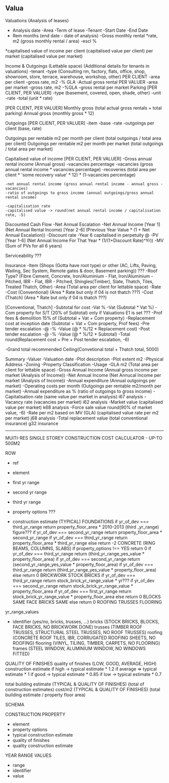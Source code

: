 ## Valua

Valuations (Analysis of leases)
  * Analysis date
  -Area
  -Term of lease
  -Tenant
  -Start Date
  -End Date
  * Rem months (end date - date of analysis)
  -Gross monthly rental
  *rate, m2 (gross monthly rental / area)
  -escl %

  *capitalised value of income
    per client (capitalised value per client)
    per market (capitalised value per market)

Income & Outgoings (Lettable space) (Additional details for tenants in valuations)
  -tenant 
  -type (Consulting rm, factory, flats, office, shop, showroom, store, terrace, warehouse, workshop, other)
  PER CLIENT
    -area per client
    -gross rate, m2
    -% GLA
    -Actual gross rental
  PER VALUER
    -area per market
    -gross rate, m2
    -%GLA
    -gross rental per market
Parking
  [PER CLIENT, PER VALUER]
    -type (basement, covered, open, shade, other)
    -unit
    -rate
    -total (unit * rate)

[PER CLIENT, PER VALUER]
  Monthly gross (total actual gross rentals + total parking)
  Annual gross (monthly gross * 12)

Outgoings
  [PER CLIENT, PER VALUER]
    -item
    -base
    -rate
    -outgoings per client (base, rate)

  Outgoings per rentable m2 per month per client (total outgoings / total area per client)
  Outgoings per rentable m2 per month per market (total outgoings / total area per market)

Capitalised value of income
  [PER CLIENT, PER VALUER]
    -Gross annual rental income (Annual gross)
    -vacancies percentage
    -vacancies (gross annual rental income * vacancies percentage)
    -recoveries (total area per client * 'some recovery value' * 12) * (1-vacancies percentage)

    -net annual rental income (gross annual rental income - annual gross - vacancies)
    -ratio of outgoings to gross income (annual outgoings/gross annual rental income)

    -capitalisation rate
    -capitalised value -> round(net annual rental income / capitalisation rate, -5)

Discounted Cash Flow
  -Net Annual Escalation
  -Net Annual Income 
    [Year 1] (Net Annual Rental Income)
    [Year 2-6] (Previous Year Value * (1 + Net Annual Escalation))
  -Discount rate
  -Year 6 capitalised in perpetuity @
  -PV 
    [Year 1-6] (Net Annual Income For That Year * (1/(1+Discount Rate)^Yr))
  -MV (Sum of PVs for all 6 years)

Serviceability ???

Insurance
-Item (Shops (Gotta have root type) or other (AC, Lifts, Paving, Wailing, Sec System, Remote gates & door, Basement parking)) ???
-Roof Type? (Fibre Cement, Concrete, Iron/Aluminium - Flat, Iron/Aluminium - Pitched, IBR - Flat, IBR - Pitched, Shingles(Timber), Slate, Thatch, Tiles, Treated Thatch, Other)
-Area (Total area per client for lettable space)
-Rate
-Cost (Conventional) (Area * Rate but only if 04 is not thatch ???)
-Cost (Thatch) (Area * Rate but only if 04 is thatch ???)

[Conventional, Thatch]
  -Subtotal for cost
  -Vat %
  -Vat (Subtotal * Vat %)
  -Com property for S/T (20% of Subtotal) only if Valuations E1 is set ???
  -Prof fees & demolition 15% of (Subtotal + Vat + Com property)
  -Replacement cost at inception date (Subtotal + Vat + Com property, Prof fees)
  -Pre tender escalation
    -@
    -%
    -Value (@ * %/12 * Replacement cost)
  -Post tender escalation
    -@
    -%
    -Value (@ * %/12 * Subtotal)
  -Total round(Replacement cost + Pre + Post tender escalation, -6)
  
-Grand total recommended Ceiling(Convetional total + Thatch total, 5000)

Summary
-Valuer
-Valuation date
-Plot description
-Plot extent m2
-Physical Address
-Zoning
-Property Classification
-Usage
-GLA m2 (Total area per client for lettable space)
-Gross Annual Income (Annual gross income per market (Analysis of Income))
-Net Annual Income (Net Annucal Income per market (Analysis of Income))
-Annual expenditure (Annual outgoings per market)
-Operating costs per month (Outgoings per rentable m2/month per market)
-Annual expenditure as % (ratio of outgoings to gross income)
-Capitalisation rate (same value per market in analysis) i67 analysis
-Vacancy rate (vacancies per market) i62 analysis
-Market value (capitalised value per market) k68 analysis
-Force sale value round(90% of market value, -6)
-Rate per m2 based on MV (GLA) (capitalised value rate per m2 per market) j68 analysis
-Total replacement value (total conventional insurance) g32 insurance 

--------------------------------------------------------------------------------------------------------------------------------

MUITI-RES SINGLE STOREY CONSTRUCTION COST CALCULATOR - UP-TO 500M2

ROW
- ref
- element

- first yr range
- second yr range
- third yr range

- property options ???
- construction estimate (TYPICAL)
  FOUNDATIONS
    if yr_of_dev === third_yr_range
      return property_floor_area * 2010-2013 (third _yr_range) figure???
    if yr_of_dev === second_yr_range
      return property_floor_area * second_yr_range
    if yr_of_dev === third_yr_range
      return property_floor_area * third_yr_range
    else
      return -2
  CONCRETE (RING BEAMS, COLUMNS, SLABS)
    if property_options !== YES
      return 0
    if yr_of_dev === third_yr_range
      return (third_yr_range_yes_value * property_floor_area)
    if yr_of_dev === second_yr_range
      return (second_yr_range_yes_value * property_floor_area)
    if yr_of_dev === third_yr_range
      return (third_yr_range_yes_value * property_floor_area)
    else
      return 0
  BRICKWORK
    STOCK BRICKS
      if yr_of_dev === third_yr_range
        return stock_brick_yr_range_value * yr???
      if yr_of_dev === second_yr_range
        return stock_brick_yr_range_value * property_floor_area
      if yr_of_dev === first_yr_range
        return stock_brick_yr_range_value * property_floor_area
      else
        return 0
    BLOCKS
      SAME
    FACE BRICKS
      SAME
    else
      return 0
  ROOFING
  TRUSSES
  FLOORING

yr_range_values
- identifier (yes/no, bricks, trusses, ...)
bricks (STOCK BRICKS, BLOCKS, FACE BRICKS, NO BRICKWORK DONE)
trusses (TIMBER ROOF TRUSSES, STRUCTURAL STEEL TRUSSES, NO ROOF TRUSSES)
roofing (CONCRETE ROOF TILES, IBR, CORRUGATED ROOFING SHEETS, NO ROOFING)
flooring (VINYL, TILING, TIMBER, CARPETS, NO FLOORING)
frames (STEEL WINDOW, ALUMINIUM WINDOW, NO WINDOWS FITTED)

QUALITY OF FINISHES
quality of finishes (LOW, GOOD, AVERAGE, HIGH)
construction estimate
  if high -> typical estimate * 1.2
  if average => typical estimate * 1
  if good -> typical estimate * 0.85
  if low -> typical estimate * 0.7
  
total building estimate (TYPICAL & QUALITY OF FINISHES) (total of construction estimates)
cost/m2 (TYPICAL & QUALITY OF FINISHES) (total building estimate / property floor area)

SCHEMA

CONSTRUCTION PROPERTY
- element
- property options
- typical construction estimate
- quality of finishes
- quality construction estimate

YEAR RANGE VALUES
- range
- identifier
- value